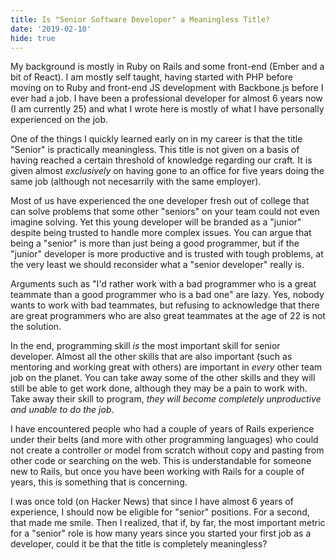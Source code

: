 ```yaml
---
title: Is "Senior Software Developer" a Meaningless Title?
date: '2019-02-10'
hide: true
---
```


My background is mostly in Ruby on Rails and some front-end (Ember and a bit of React).  I am mostly self taught, having started with PHP before moving on to Ruby and front-end JS development with Backbone.js before I ever had a job. I have been a professional developer for almost 6 years now (I am currently 25) and what I wrote here is mostly of what I have personally experienced on the job.

One of the things I quickly learned early on in my career is that the title "Senior" is practically meaningless.  This title is not given on a basis of having reached a certain threshold of knowledge regarding our craft.  It is given almost *exclusively* on having gone to an office for five years doing the same job (although not necesarrily with the same employer).

Most of us have experienced the one developer fresh out of college that can solve problems that some other "seniors" on your team could not even imagine solving.  Yet this young developer will be branded as a "junior" despite being trusted to handle more complex issues.  You can argue that being a "senior" is more than just being a good programmer, but if the "junior" developer is more productive and is trusted with tough problems, at the very least we should reconsider what a "senior developer" really is.

Arguments such as "I'd rather work with a bad programmer who is a great teammate than a good programmer who is a bad one" are lazy.  Yes, nobody wants to work with bad teammates, but refusing to acknowledge that there are great programmers who are also great teammates at the age of 22 is not the solution.

In the end, programming skill *is* the most important skill for senior developer.  Almost all the other skills that are also important (such as mentoring and working great with others) are important in *every* other team job on the planet.  You can take away some of the other skills and they will still be able to get work done, although they may be a pain to work with.  Take away their skill to program, *they will become completely unproductive and unable to do the job*.

I have encountered people who had a couple of years of Rails experience under their belts (and more with other programming languages) who could not create a controller or model from scratch without copy and pasting from other code or searching on the web.  This is understandable for someone new to Rails, but once you have been working with Rails for a couple of years, this is something that is concerning.

I was once told (on Hacker News) that since I have almost 6 years of experience, I should now be eligible for "senior" positions.  For a second, that made me smile.  Then I realized, that if, by far, the most important metric for a "senior" role is how many years since you started your first job as a developer, could it be that the title is completely meaningless?
